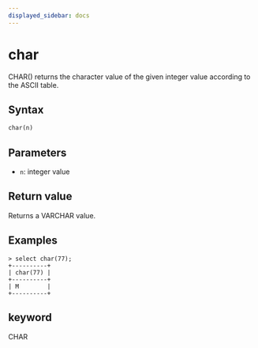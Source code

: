 ```yaml
---
displayed_sidebar: docs
---
```


# char

CHAR() returns the character value of the given integer value according to the ASCII table.

## Syntax

```Haskell
char(n)
```

## Parameters

- `n`: integer value

## Return value

Returns a VARCHAR value.

## Examples

```Plain Text
> select char(77);
+----------+
| char(77) |
+----------+
| M        |
+----------+
```

## keyword

CHAR
